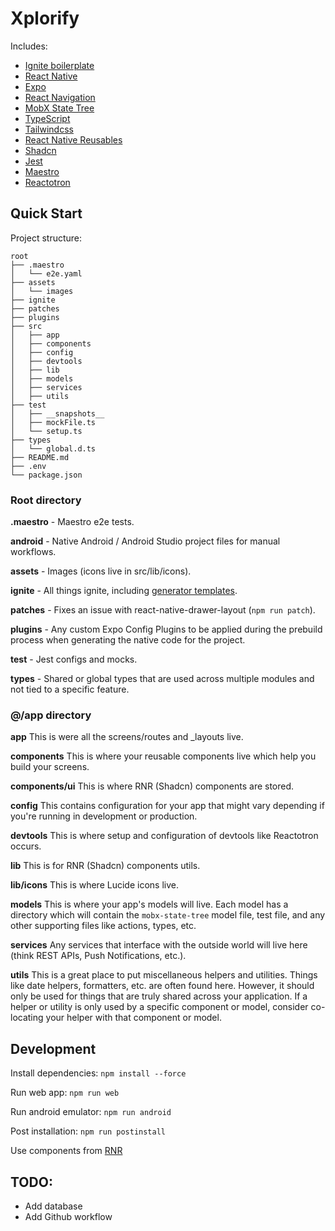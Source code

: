 # Xplorify

Includes:

- [Ignite boilerplate](https://github.com/infinitered/ignite)
- [React Native](https://reactnative.dev/)
- [Expo](https://expo.dev/)
- [React Navigation](https://reactnavigation.org/)
- [MobX State Tree](https://mobx-state-tree.js.org/intro/welcome)
- [TypeScript](https://www.typescriptlang.org/)
- [Tailwindcss](https://tailwindcss.com/)
- [React Native Reusables](https://rnr-docs.vercel.app/getting-started/introduction/)
- [Shadcn](https://ui.shadcn.com/)
- [Jest](https://jestjs.io/)
- [Maestro](https://maestro.mobile.dev/)
- [Reactotron](https://github.com/infinitered/reactotron)

## Quick Start

Project structure:

```
root
├── .maestro
│   └── e2e.yaml
├── assets
│   └── images
├── ignite
├── patches
├── plugins
├── src
│   ├── app
│   ├── components
│   ├── config
│   ├── devtools
│   ├── lib
│   ├── models
│   ├── services
│   ├── utils
├── test
│   ├── __snapshots__
│   ├── mockFile.ts
│   └── setup.ts
├── types
│   └── global.d.ts
├── README.md
├── .env
└── package.json
```

### Root directory

**.maestro** - Maestro e2e tests.

**android** - Native Android / Android Studio project files for manual workflows.

**assets** - Images (icons live in src/lib/icons).

**ignite** - All things ignite, including [generator templates](https://github.com/infinitered/ignite/blob/master/docs/boilerplate/ignite.md).

**patches** - Fixes an issue with react-native-drawer-layout (`npm run patch`).

**plugins** - Any custom Expo Config Plugins to be applied during the prebuild process when generating the native code for the project.

**test** - Jest configs and mocks.

**types** - Shared or global types that are used across multiple modules and not tied to a specific feature.

### @/app directory

**app**
This is were all the screens/routes and \_layouts live.

**components**
This is where your reusable components live which help you build your screens.

**components/ui**
This is where RNR (Shadcn) components are stored.

**config**
This contains configuration for your app that might vary depending if you're running in development or production.

**devtools**
This is where setup and configuration of devtools like Reactotron occurs.

**lib**
This is for RNR (Shadcn) components utils.

**lib/icons**
This is where Lucide icons live.

**models**
This is where your app's models will live. Each model has a directory which will contain the `mobx-state-tree` model file, test file, and any other supporting files like actions, types, etc.

**services**
Any services that interface with the outside world will live here (think REST APIs, Push Notifications, etc.).

**utils**
This is a great place to put miscellaneous helpers and utilities. Things like date helpers, formatters, etc. are often found here. However, it should only be used for things that are truly shared across your application. If a helper or utility is only used by a specific component or model, consider co-locating your helper with that component or model.

## Development

Install dependencies: `npm install --force`

Run web app: `npm run web`

Run android emulator: `npm run android`

Post installation: `npm run postinstall`

Use components from [RNR](https://rnr-docs.vercel.app/getting-started/introduction/)

## TODO:

- Add database
- Add Github workflow
